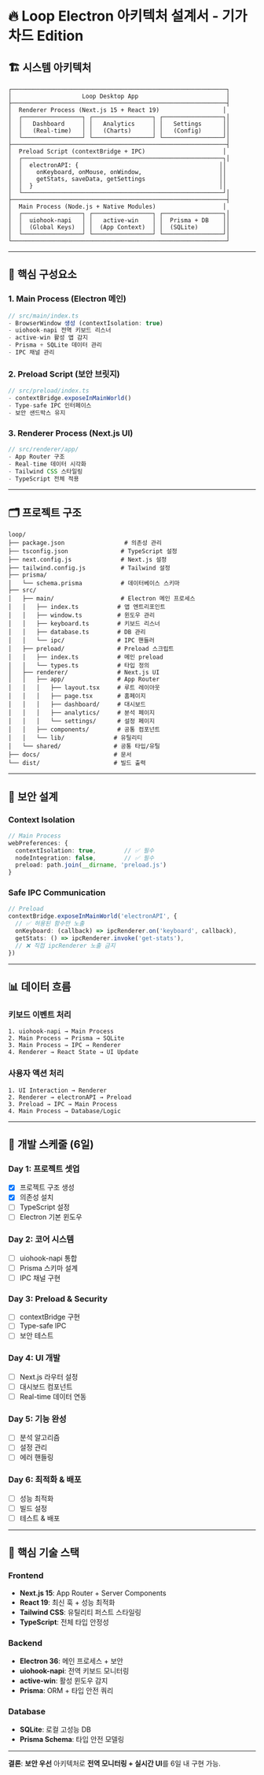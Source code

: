 # 🔥 Loop Electron 아키텍처 설계서 - 기가차드 Edition

## 🏗️ **시스템 아키텍처**

```
┌─────────────────────────────────────────────────────────────┐
│                    Loop Desktop App                         │
├─────────────────────────────────────────────────────────────┤
│  Renderer Process (Next.js 15 + React 19)                  │
│  ┌─────────────────┐ ┌─────────────────┐ ┌─────────────────┐│
│  │   Dashboard     │ │   Analytics     │ │   Settings      ││
│  │   (Real-time)   │ │   (Charts)      │ │   (Config)      ││
│  └─────────────────┘ └─────────────────┘ └─────────────────┘│
├─────────────────────────────────────────────────────────────┤
│  Preload Script (contextBridge + IPC)                      │
│  ┌─────────────────────────────────────────────────────────┐│
│  │  electronAPI: {                                        ││
│  │    onKeyboard, onMouse, onWindow,                      ││
│  │    getStats, saveData, getSettings                     ││
│  │  }                                                     ││
│  └─────────────────────────────────────────────────────────┘│
├─────────────────────────────────────────────────────────────┤
│  Main Process (Node.js + Native Modules)                   │
│  ┌─────────────────┐ ┌─────────────────┐ ┌─────────────────┐│
│  │  uiohook-napi   │ │   active-win    │ │  Prisma + DB    ││
│  │  (Global Keys)  │ │  (App Context)  │ │  (SQLite)       ││
│  └─────────────────┘ └─────────────────┘ └─────────────────┘│
└─────────────────────────────────────────────────────────────┘
```

---

## 🔧 **핵심 구성요소**

### **1. Main Process (Electron 메인)**
```typescript
// src/main/index.ts
- BrowserWindow 생성 (contextIsolation: true)
- uiohook-napi 전역 키보드 리스너
- active-win 활성 앱 감지
- Prisma + SQLite 데이터 관리
- IPC 채널 관리
```

### **2. Preload Script (보안 브릿지)**
```typescript
// src/preload/index.ts
- contextBridge.exposeInMainWorld()
- Type-safe IPC 인터페이스
- 보안 샌드박스 유지
```

### **3. Renderer Process (Next.js UI)**
```typescript
// src/renderer/app/
- App Router 구조
- Real-time 데이터 시각화
- Tailwind CSS 스타일링
- TypeScript 전체 적용
```

---

## 🗂️ **프로젝트 구조**

```
loop/
├── package.json                 # 의존성 관리
├── tsconfig.json               # TypeScript 설정
├── next.config.js              # Next.js 설정
├── tailwind.config.js          # Tailwind 설정
├── prisma/
│   └── schema.prisma           # 데이터베이스 스키마
├── src/
│   ├── main/                   # Electron 메인 프로세스
│   │   ├── index.ts           # 앱 엔트리포인트
│   │   ├── window.ts          # 윈도우 관리
│   │   ├── keyboard.ts        # 키보드 리스너
│   │   ├── database.ts        # DB 관리
│   │   └── ipc/               # IPC 핸들러
│   ├── preload/               # Preload 스크립트
│   │   ├── index.ts           # 메인 preload
│   │   └── types.ts           # 타입 정의
│   ├── renderer/              # Next.js UI
│   │   ├── app/               # App Router
│   │   │   ├── layout.tsx     # 루트 레이아웃
│   │   │   ├── page.tsx       # 홈페이지
│   │   │   ├── dashboard/     # 대시보드
│   │   │   ├── analytics/     # 분석 페이지
│   │   │   └── settings/      # 설정 페이지
│   │   ├── components/        # 공통 컴포넌트
│   │   └── lib/              # 유틸리티
│   └── shared/               # 공통 타입/유틸
├── docs/                     # 문서
└── dist/                     # 빌드 출력
```

---

## 🔐 **보안 설계**

### **Context Isolation**
```typescript
// Main Process
webPreferences: {
  contextIsolation: true,        // ✅ 필수
  nodeIntegration: false,        // ✅ 필수
  preload: path.join(__dirname, 'preload.js')
}
```

### **Safe IPC Communication**
```typescript
// Preload
contextBridge.exposeInMainWorld('electronAPI', {
  // ✅ 허용된 함수만 노출
  onKeyboard: (callback) => ipcRenderer.on('keyboard', callback),
  getStats: () => ipcRenderer.invoke('get-stats'),
  // ❌ 직접 ipcRenderer 노출 금지
})
```

---

## 📊 **데이터 흐름**

### **키보드 이벤트 처리**
```
1. uiohook-napi → Main Process
2. Main Process → Prisma → SQLite
3. Main Process → IPC → Renderer
4. Renderer → React State → UI Update
```

### **사용자 액션 처리**
```
1. UI Interaction → Renderer
2. Renderer → electronAPI → Preload
3. Preload → IPC → Main Process
4. Main Process → Database/Logic
```

---

## 🚀 **개발 스케줄 (6일)**

### **Day 1: 프로젝트 셋업**
- [x] 프로젝트 구조 생성
- [x] 의존성 설치
- [ ] TypeScript 설정
- [ ] Electron 기본 윈도우

### **Day 2: 코어 시스템**
- [ ] uiohook-napi 통합
- [ ] Prisma 스키마 설계
- [ ] IPC 채널 구현

### **Day 3: Preload & Security**
- [ ] contextBridge 구현
- [ ] Type-safe IPC
- [ ] 보안 테스트

### **Day 4: UI 개발**
- [ ] Next.js 라우터 설정
- [ ] 대시보드 컴포넌트
- [ ] Real-time 데이터 연동

### **Day 5: 기능 완성**
- [ ] 분석 알고리즘
- [ ] 설정 관리
- [ ] 에러 핸들링

### **Day 6: 최적화 & 배포**
- [ ] 성능 최적화
- [ ] 빌드 설정
- [ ] 테스트 & 배포

---

## 🎯 **핵심 기술 스택**

### **Frontend**
- **Next.js 15**: App Router + Server Components
- **React 19**: 최신 훅 + 성능 최적화
- **Tailwind CSS**: 유틸리티 퍼스트 스타일링
- **TypeScript**: 전체 타입 안정성

### **Backend**
- **Electron 36**: 메인 프로세스 + 보안
- **uiohook-napi**: 전역 키보드 모니터링
- **active-win**: 활성 윈도우 감지
- **Prisma**: ORM + 타입 안전 쿼리

### **Database**
- **SQLite**: 로컬 고성능 DB
- **Prisma Schema**: 타입 안전 모델링

---

**결론**: **보안 우선** 아키텍처로 **전역 모니터링 + 실시간 UI**를 6일 내 구현 가능.
